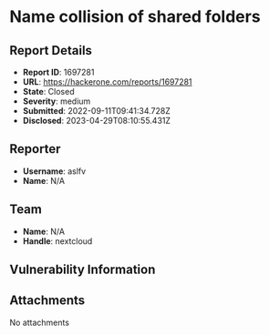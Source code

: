 # Name collision of shared folders

## Report Details
- **Report ID**: 1697281
- **URL**: https://hackerone.com/reports/1697281
- **State**: Closed
- **Severity**: medium
- **Submitted**: 2022-09-11T09:41:34.728Z
- **Disclosed**: 2023-04-29T08:10:55.431Z

## Reporter
- **Username**: aslfv
- **Name**: N/A

## Team
- **Name**: N/A
- **Handle**: nextcloud

## Vulnerability Information


## Attachments
No attachments
